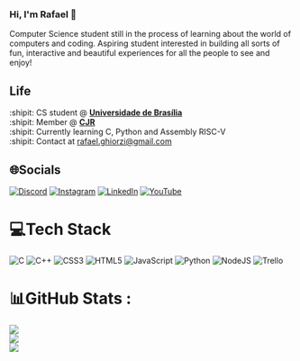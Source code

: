 ### Hi, I'm Rafael :wave:

Computer Science student still in the process of learning about the world of
computers and coding. Aspiring student interested in building all sorts
of fun, interactive and beautiful experiences for all the people to see and enjoy!

## Life

:shipit: CS student @ [**Universidade de Brasília**][unb]  
:shipit:  Member @ [**CJR**][cjr]  
:shipit: Currently learning C, Python and Assembly RISC-V  
:shipit: Contact at rafael.ghiorzi@gmail.com  

[unb]: https://www.unb.br
[cjr]: https://cjr.org.br

## 🌐Socials
[![Discord](https://img.shields.io/badge/Discord-%237289DA.svg?logo=discord&logoColor=white)](htttps://discord.gg/diasmonlee) [![Instagram](https://img.shields.io/badge/Instagram-%23E4405F.svg?logo=Instagram&logoColor=white)](https://instagram.com/rafaeldghiorzi) [![LinkedIn](https://img.shields.io/badge/LinkedIn-%230077B5.svg?logo=linkedin&logoColor=white)](https://linkedin.com/in/rafaeldghiorzi) [![YouTube](https://img.shields.io/badge/YouTube-%23FF0000.svg?logo=YouTube&logoColor=white)](https://youtube.com/c/UClD10hqKxgCrK5c2oMFwLWw) 

# 💻Tech Stack
![C](https://img.shields.io/badge/c-%2300599C.svg?style=for-the-badge&logo=c&logoColor=white) ![C++](https://img.shields.io/badge/c++-%2300599C.svg?style=for-the-badge&logo=c%2B%2B&logoColor=white) ![CSS3](https://img.shields.io/badge/css3-%231572B6.svg?style=for-the-badge&logo=css3&logoColor=white) ![HTML5](https://img.shields.io/badge/html5-%23E34F26.svg?style=for-the-badge&logo=html5&logoColor=white) ![JavaScript](https://img.shields.io/badge/javascript-%23323330.svg?style=for-the-badge&logo=javascript&logoColor=%23F7DF1E) ![Python](https://img.shields.io/badge/python-3670A0?style=for-the-badge&logo=python&logoColor=ffdd54) ![NodeJS](https://img.shields.io/badge/node.js-6DA55F?style=for-the-badge&logo=node.js&logoColor=white) ![Trello](https://img.shields.io/badge/Trello-%23026AA7.svg?style=for-the-badge&logo=Trello&logoColor=white)
# 📊GitHub Stats :
![](https://github-readme-stats.vercel.app/api?username=rafaelghiorzi&theme=radical&hide_border=true&include_all_commits=false&count_private=false)<br/>
![](https://github-readme-streak-stats.herokuapp.com/?user=rafaelghiorzi&theme=radical&hide_border=true)<br/>
![](https://github-readme-stats.vercel.app/api/top-langs/?username=rafaelghiorzi&theme=radical&hide_border=true&include_all_commits=false&count_private=false&layout=compact)


